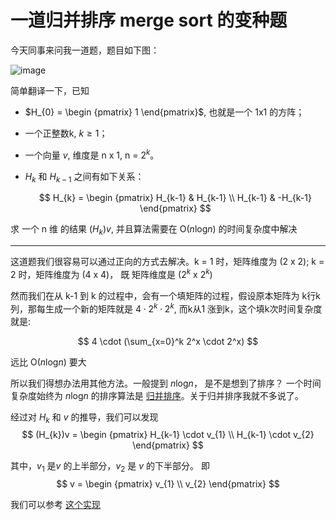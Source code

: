 # 一道归并排序 merge sort 的变种题

今天同事来问我一道题，题目如下图：

![image](/Users/kadima/Desktop/the_question.jpeg)

简单翻译一下，已知 
- $H_{0} = \begin {pmatrix} 1 \end{pmatrix}$, 也就是一个 1x1 的方阵；
- 一个正整数k, $k \geq 1$；
- 一个向量 $v$, 维度是 n x 1, n = $2^k$。
- $H_{k}$ 和 $H_{k-1}$ 之间有如下关系：
  
  $$
  H_{k} = \begin {pmatrix}
                H_{k-1} & H_{k-1} \\
                H_{k-1} & -H_{k-1}
                \end{pmatrix}
                $$

求 一个 n 维 的结果  $(H_{k}) v$, 并且算法需要在 O($n$log$n$) 的时间复杂度中解决

---
这道题我们很容易可以通过正向的方式去解决。k = 1 时，矩阵维度为 (2 x 2); k = 2 时，矩阵维度为 (4 x 4)， 既 矩阵维度是 ($2^k$ x $2^k$)

然而我们在从 k-1 到 k 的过程中，会有一个填矩阵的过程，假设原本矩阵为 k行k列，那每生成一个新的矩阵就是 $4 \cdot 2^k \cdot 2^k$, 而k从1 涨到k，这个填k次时间复杂度就是:

$$ 4 \cdot (\sum_{x=0}^k  2^x \cdot 2^x) $$ 

远比 O($n$log$n$) 要大

所以我们得想办法用其他方法。一般提到 $n$log$n$， 是不是想到了排序？ 一个时间复杂度始终为 $n$log$n$ 的排序算法是 [归并排序](https://en.wikipedia.org/wiki/Merge_sort)。关于归并排序我就不多说了。

经过对 $H_{k}$ 和 $v$ 的推导，我们可以发现
$$
  (H_{k})v = \begin {pmatrix}
                H_{k-1} \cdot v_{1} \\
                H_{k-1} \cdot v_{2}
                \end{pmatrix}
                $$

其中，$v_{1}$ 是$v$ 的上半部分，$v_{2}$ 是 $v$ 的下半部分。 即
$$
v = \begin {pmatrix}
                v_{1} \\
                v_{2}
                \end{pmatrix}
                $$



我们可以参考 [这个实现]()